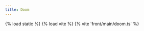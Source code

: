 ```yaml
---
title: Doom
---
```

{% load static %}
{% load vite %}
{% vite 'front/main/doom.ts' %}

<div class="doom" data-wad-url="{% static 'doom/doom1.wad' %}"></div>
